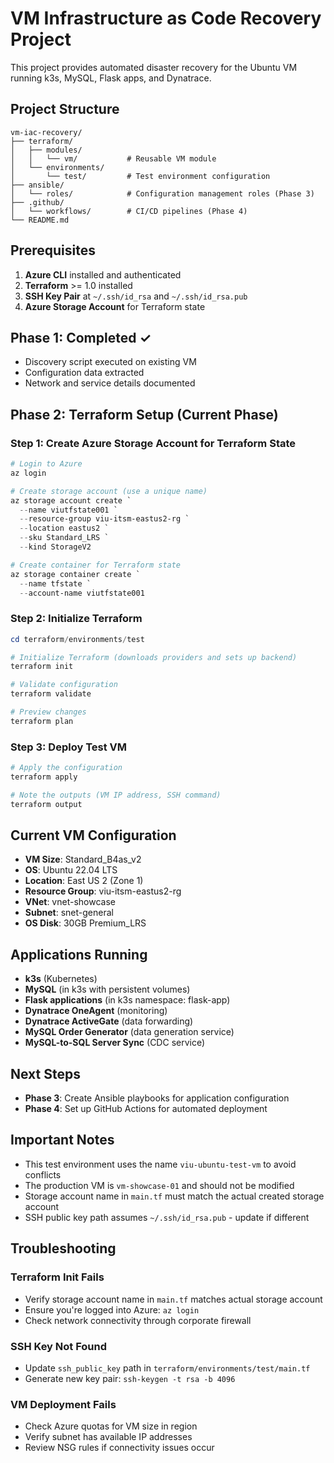 # VM Infrastructure as Code Recovery Project

This project provides automated disaster recovery for the Ubuntu VM running k3s, MySQL, Flask apps, and Dynatrace.

## Project Structure

```
vm-iac-recovery/
├── terraform/
│   ├── modules/
│   │   └── vm/           # Reusable VM module
│   └── environments/
│       └── test/         # Test environment configuration
├── ansible/
│   └── roles/            # Configuration management roles (Phase 3)
├── .github/
│   └── workflows/        # CI/CD pipelines (Phase 4)
└── README.md
```

## Prerequisites

1. **Azure CLI** installed and authenticated
2. **Terraform** >= 1.0 installed
3. **SSH Key Pair** at `~/.ssh/id_rsa` and `~/.ssh/id_rsa.pub`
4. **Azure Storage Account** for Terraform state

## Phase 1: Completed ✓
- Discovery script executed on existing VM
- Configuration data extracted
- Network and service details documented

## Phase 2: Terraform Setup (Current Phase)

### Step 1: Create Azure Storage Account for Terraform State

```powershell
# Login to Azure
az login

# Create storage account (use a unique name)
az storage account create `
  --name viutfstate001 `
  --resource-group viu-itsm-eastus2-rg `
  --location eastus2 `
  --sku Standard_LRS `
  --kind StorageV2

# Create container for Terraform state
az storage container create `
  --name tfstate `
  --account-name viutfstate001
```

### Step 2: Initialize Terraform

```powershell
cd terraform/environments/test

# Initialize Terraform (downloads providers and sets up backend)
terraform init

# Validate configuration
terraform validate

# Preview changes
terraform plan
```

### Step 3: Deploy Test VM

```powershell
# Apply the configuration
terraform apply

# Note the outputs (VM IP address, SSH command)
terraform output
```

## Current VM Configuration

- **VM Size**: Standard_B4as_v2
- **OS**: Ubuntu 22.04 LTS
- **Location**: East US 2 (Zone 1)
- **Resource Group**: viu-itsm-eastus2-rg
- **VNet**: vnet-showcase
- **Subnet**: snet-general
- **OS Disk**: 30GB Premium_LRS

## Applications Running

- **k3s** (Kubernetes)
- **MySQL** (in k3s with persistent volumes)
- **Flask applications** (in k3s namespace: flask-app)
- **Dynatrace OneAgent** (monitoring)
- **Dynatrace ActiveGate** (data forwarding)
- **MySQL Order Generator** (data generation service)
- **MySQL-to-SQL Server Sync** (CDC service)

## Next Steps

- **Phase 3**: Create Ansible playbooks for application configuration
- **Phase 4**: Set up GitHub Actions for automated deployment

## Important Notes

- This test environment uses the name `viu-ubuntu-test-vm` to avoid conflicts
- The production VM is `vm-showcase-01` and should not be modified
- Storage account name in `main.tf` must match the actual created storage account
- SSH public key path assumes `~/.ssh/id_rsa.pub` - update if different

## Troubleshooting

### Terraform Init Fails
- Verify storage account name in `main.tf` matches actual storage account
- Ensure you're logged into Azure: `az login`
- Check network connectivity through corporate firewall

### SSH Key Not Found
- Update `ssh_public_key` path in `terraform/environments/test/main.tf`
- Generate new key pair: `ssh-keygen -t rsa -b 4096`

### VM Deployment Fails
- Check Azure quotas for VM size in region
- Verify subnet has available IP addresses
- Review NSG rules if connectivity issues occur
